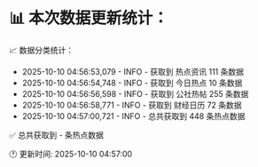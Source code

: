 📊 本次数据更新统计：
==========================

📈 数据分类统计：
- 2025-10-10 04:56:53,079 - INFO - 获取到 热点资讯 111 条数据
- 2025-10-10 04:56:54,748 - INFO - 获取到 今日热点 10 条数据
- 2025-10-10 04:56:56,598 - INFO - 获取到 公社热帖 255 条数据
- 2025-10-10 04:56:58,771 - INFO - 获取到 财经日历 72 条数据
- 2025-10-10 04:57:00,721 - INFO - 总共获取到 448 条热点数据

✅ 总共获取到 - 条热点数据

🕐 更新时间: 2025-10-10 04:57:00
